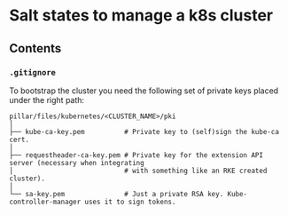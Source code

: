 # Salt states to manage a k8s cluster

## Contents

### `.gitignore`

To bootstrap the cluster you need the following set of private keys placed under the right path:

```
pillar/files/kubernetes/<CLUSTER_NAME>/pki
│
├── kube-ca-key.pem          # Private key to (self)sign the kube-ca cert.
│
├── requestheader-ca-key.pem # Private key for the extension API server (necessary when integrating
│                            # with something like an RKE created cluster).
│
└── sa-key.pem               # Just a private RSA key. Kube-controller-manager uses it to sign tokens.

```
